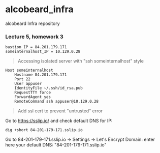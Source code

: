 # alcobeard_infra
alcobeard Infra repository

### Lecture 5, homework 3


```
bastion_IP = 84.201.179.171
someinternalhost_IP = 10.129.0.28
```

> Accessing isolated server with "ssh someinternalhost" style
>
```
Host someinternalhost
    Hostname 84.201.179.171
    Port 22
    User appuser
    IdentityFile ~/.ssh/id_rsa.pub
    RequestTTY force
    ForwardAgent yes
    RemoteCommand ssh appuser@10.129.0.28
```
> Add ssl cert to prevent "untrusted" error

Go to https://sslip.io/ and check default DNS for IP:
```
dig +short 84-201-179-171.sslip.io
```
Go to 84-201-179-171.sslip.io -> Settings -> Let's Encrypt Domain: enter here your default DNS: "84-201-179-171.sslip.io"
